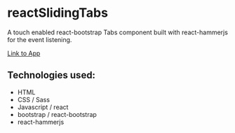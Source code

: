 # reactSlidingTabs
A touch enabled react-bootstrap Tabs component built with react-hammerjs for the event listening.

[Link to App](http://amir5000.github.io/slidingTabs/)

## Technologies used:
* HTML
* CSS / Sass
* Javascript / react
* bootstrap / react-bootstrap
* react-hammerjs
